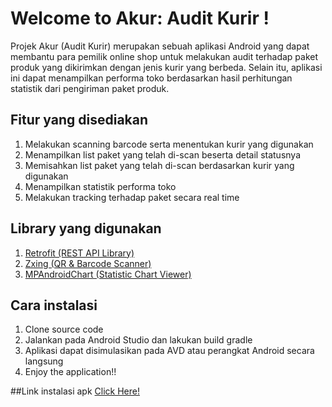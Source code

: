 # Welcome to Akur: Audit Kurir !

Projek Akur (Audit Kurir) merupakan sebuah aplikasi Android yang dapat
membantu para pemilik online shop untuk melakukan audit terhadap paket
produk yang dikirimkan dengan jenis kurir yang berbeda. Selain itu, 
aplikasi ini dapat menampilkan performa toko berdasarkan hasil perhitungan 
statistik dari pengiriman paket produk.

## Fitur yang disediakan
1. Melakukan scanning barcode serta menentukan kurir yang digunakan
2. Menampilkan list paket yang telah di-scan beserta detail statusnya
3. Memisahkan list paket yang telah di-scan berdasarkan kurir yang digunakan
4. Menampilkan statistik performa toko
5. Melakukan tracking terhadap paket secara real time

## Library yang digunakan</br>
1. <a href="https://github.com/square/retrofit">Retrofit (REST API Library)</a>
2. <a href="https://github.com/zxing/zxing">Zxing (QR & Barcode Scanner)</a>
3. <a href="https://github.com/PhilJay/MPAndroidChart">MPAndroidChart (Statistic Chart Viewer)</a>

## Cara instalasi
1. Clone source code
2. Jalankan pada Android Studio dan lakukan build gradle
3. Aplikasi dapat disimulasikan pada AVD atau perangkat Android secara langsung
4. Enjoy the application!!

##Link instalasi apk
<a href="https://drive.google.com/drive/u/0/my-drive">Click Here!</a>
